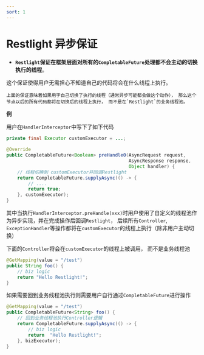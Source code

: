 ```yaml
---
sort: 1
---
```


# Restlight 异步保证

- **`Restlight`保证在框架层面对所有的`CompletableFuture`处理都不会主动的切换执行的线程**。



这个保证使得用户无需担心不知道自己的代码将会在什么线程上执行。

```tip
上面的保证意味着如果用字自己切换了执行的线程（通常异步可能都会做这个动作）， 那么这个节点以后的所有代码都将在切换后的线程上执行， 而不是在`Restlight`的业务线程池。
```

**例**

用户在`HandlerInterceptor`中写下了如下代码

```java
private final Executor customExecutor = ...;
            
@Override
public CompletableFuture<Boolean> preHandle0(AsyncRequest request,
                                             AsyncResponse response,
                                             Object handler) {
    // 线程切换到 customExecutor并回调Restlight
    return CompletableFuture.supplyAsync(() -> {
        // ....
        return true;
    }, customExecutor);
}
```

其中当执行`HandlerInterceptor.preHandle(xxx)`时用户使用了自定义的线程池作为异步实现，并在完成操作后回调`Restlight`， 后续所有`Controller`, `ExceptionHandler`等操作都将在`customExecutor`的线程上执行（除非用户主动切换）



下面的`Controller`将会在`customExecutor`的线程上被调用， 而不是业务线程池

```java
@GetMapping(value = "/test")
public String foo() {
    // biz logic
    return "Hello Restlight!";
}
```

如果需要回到业务线程池执行则需要用户自行通过`CompletableFuture`进行操作

```java
@GetMapping(value = "/test")
public CompletableFuture<String> foo() {
    // 回到业务线程池执行Controller逻辑
    return CompletableFuture.supplyAsync(() -> {
        // biz logic
        return  "Hello Restlight!";
    }, bizExecutor);
}
```
